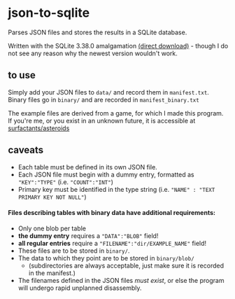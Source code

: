 # json-to-sqlite
Parses JSON files and stores the results in a SQLite database.

Written with the SQLite 3.38.0 amalgamation [(direct download)](https://www.sqlite.org/2022/sqlite-amalgamation-3380000.zip)  - though I do not see any reason why the newest version wouldn't work.

## to use

Simply add your JSON files to `data/` and record them in `manifest.txt`. Binary files go in `binary/` and are recorded in `manifest_binary.txt`

The example files are derived from a game, for which I made this program. If you're me, or you exist in an unknown future, it is accessible at [surfactants/asteroids](https://github.com/surfactants/asteroids)

## caveats

- Each table must be defined in its own JSON file.
- Each JSON file must begin with a dummy entry, formatted as `"KEY":"TYPE"` (i.e. `"COUNT":"INT"`)
- Primary key must be identified in the type string (i.e. `"NAME" : "TEXT PRIMARY KEY NOT NULL"`)

#### Files describing tables with binary data have additional requirements:
- Only one blob per table
- **the dummy entry** requires a `"DATA":"BLOB"` field!
- **all regular entries** require a `"FILENAME":"dir/EXAMPLE_NAME"` field!
- These files are to be stored in `binary/`.
- The data to which they point are to be stored in `binary/blob/`
  - (subdirectories are always acceptable, just make sure it is recorded in the manifest.)
- The filenames defined in the JSON files *must exist*, or else the program will undergo rapid unplanned disassembly.
